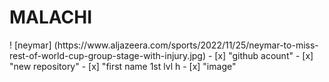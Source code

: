 # MALACHI
<html>
<head>
</head>
<body>
! [neymar] (https://www.aljazeera.com/sports/2022/11/25/neymar-to-miss-rest-of-world-cup-group-stage-with-injury.jpg)
- [x] "github acount"
- [x] "new repository"
- [x] "first name 1st lvl h
- [x] "image"
</body>


  
</html>
